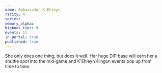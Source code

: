 ```yaml
---
name: Ambassador K'Ehleyr
rarity: 4
series:
memory_alpha:
bigbook_tier: 8
events: 11
in_portal: true
published: true
---
```


She only does one thing, but does it well. Her huge DIP base will earn her a shuttle spot into the mid-game and K'Ehleyr/Klingon events pop up from time to time.
